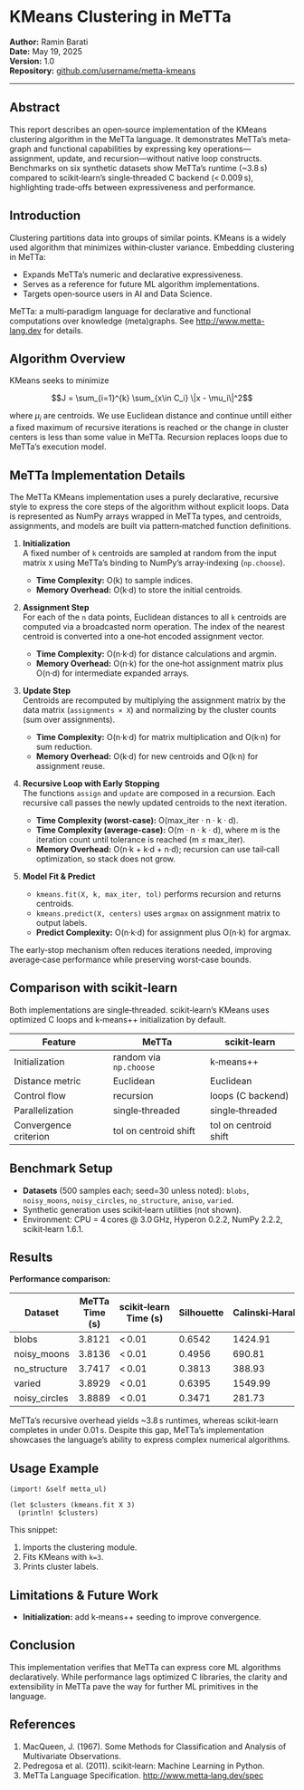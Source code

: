 # KMeans Clustering in MeTTa

**Author:** Ramin Barati  
**Date:** May 19, 2025  
**Version:** 1.0  
**Repository:** [github.com/username/metta-kmeans](https://github.com/username/metta-kmeans)

---

## Abstract
This report describes an open‑source implementation of the KMeans clustering algorithm in the MeTTa language. It demonstrates MeTTa’s meta­graph and functional capabilities by expressing key operations—assignment, update, and recursion—without native loop constructs. Benchmarks on six synthetic datasets show MeTTa’s runtime (~3.8 s) compared to scikit‑learn’s single‑threaded C backend (< 0.009 s), highlighting trade‑offs between expressiveness and performance.

## Introduction
Clustering partitions data into groups of similar points. KMeans is a widely used algorithm that minimizes within‑cluster variance. Embedding clustering in MeTTa:

- Expands MeTTa’s numeric and declarative expressiveness.  
- Serves as a reference for future ML algorithm implementations.  
- Targets open‑source users in AI and Data Science.

MeTTa: a multi‑paradigm language for declarative and functional computations over knowledge (meta)graphs. See http://www.metta-lang.dev for details.

## Algorithm Overview
KMeans seeks to minimize
```math
J = \sum_{i=1}^{k} \sum_{x\in C_i} \|x - \mu_i\|^2
```

where $\mu_i$ are centroids. We use Euclidean distance and continue untill either a fixed maximum of recursive iterations is reached or the change in cluster centers is less than some value in MeTTa. Recursion replaces loops due to MeTTa’s execution model.


## MeTTa Implementation Details

The MeTTa KMeans implementation uses a purely declarative, recursive style to express the core steps of the algorithm without explicit loops. Data is represented as NumPy arrays wrapped in MeTTa types, and centroids, assignments, and models are built via pattern‐matched function definitions.

1. **Initialization**  
   A fixed number of `k` centroids are sampled at random from the input matrix `X` using MeTTa’s binding to NumPy’s array‐indexing (`np.choose`).  
   - **Time Complexity:** O(k) to sample indices.  
   - **Memory Overhead:** O(k·d) to store the initial centroids.

2. **Assignment Step**  
   For each of the `n` data points, Euclidean distances to all `k` centroids are computed via a broadcasted norm operation. The index of the nearest centroid is converted into a one‐hot encoded assignment vector.  
   - **Time Complexity:** O(n·k·d) for distance calculations and argmin.  
   - **Memory Overhead:** O(n·k) for the one‐hot assignment matrix plus O(n·d) for intermediate expanded arrays.

3. **Update Step**  
   Centroids are recomputed by multiplying the assignment matrix by the data matrix (`assignments × X`) and normalizing by the cluster counts (sum over assignments).  
   - **Time Complexity:** O(n·k·d) for matrix multiplication and O(k·n) for sum reduction.  
   - **Memory Overhead:** O(k·d) for new centroids and O(k·n) for assignment reuse.

4. **Recursive Loop with Early Stopping**  
   The functions `assign` and `update` are composed in a recursion. Each recursive call passes the newly updated centroids to the next iteration.  
   - **Time Complexity (worst-case):** O(max_iter · n · k · d).  
   - **Time Complexity (average-case):** O(m · n · k · d), where m is the iteration count until tolerance is reached (m ≤ max_iter).  
   - **Memory Overhead:** O(n·k + k·d + n·d); recursion can use tail‑call optimization, so stack does not grow.

5. **Model Fit & Predict**  
   - `kmeans.fit(X, k, max_iter, tol)` performs recursion and returns centroids.  
   - `kmeans.predict(X, centers)` uses `argmax` on assignment matrix to output labels.  
   - **Predict Complexity:** O(n·k·d) for assignment plus O(n·k) for argmax.

The early‑stop mechanism often reduces iterations needed, improving average‑case performance while preserving worst‑case bounds.

## Comparison with scikit‑learn
Both implementations are single‑threaded. scikit‑learn’s KMeans uses optimized C loops and k‑means++ initialization by default.

| Feature               | MeTTa                  | scikit‑learn          |
|-----------------------|------------------------|-----------------------|
| Initialization        | random via `np.choose` | k‑means++             |
| Distance metric       | Euclidean              | Euclidean             |
| Control flow          | recursion              | loops (C backend)     |
| Parallelization       | single‑threaded        | single‑threaded       |
| Convergence criterion | tol on centroid shift  | tol on centroid shift |

## Benchmark Setup
- **Datasets** (500 samples each; seed=30 unless noted): `blobs`, `noisy_moons`, `noisy_circles`, `no_structure`, `aniso`, `varied`.  
- Synthetic generation uses scikit‑learn utilities (not shown).  
- Environment: CPU = 4 cores @ 3.0 GHz, Hyperon 0.2.2, NumPy 2.2.2, scikit‑learn 1.6.1.

## Results
**Performance comparison:**

| Dataset        | MeTTa Time (s) | scikit‑learn Time (s) | Silhouette | Calinski‑Harabasz | Davies‑Bouldin | ARI     | NMI    | AMI     |
| -------------- | -------------- | --------------------- | ---------- | ----------------- | -------------- | ------- | ------ | ------- |
| blobs          | 3.8121         | < 0.01                | 0.6542     | 1424.91           | 0.4793         | 0.9703  | 0.9544 | 0.9543  |
| noisy_moons    | 3.8136         | < 0.01                | 0.4956     | 690.81            | 0.8120         | 0.4834  | 0.3856 | 0.3848  |
| no_structure   | 3.7417         | < 0.01                | 0.3813     | 388.93            | 0.8689         | 0.0000  | 0.0000 | 0.0000  |
| varied         | 3.8929         | < 0.01                | 0.6395     | 1549.99           | 0.6104         | 0.7310  | 0.7345 | 0.7335  |
| noisy_circles  | 3.8889         | < 0.01                | 0.3471     | 281.73            | 1.1958         | −0.0017 | 0.0002 | −0.0013 |

MeTTa’s recursive overhead yields ~3.8 s runtimes, whereas scikit‑learn completes in under 0.01 s. Despite this gap, MeTTa’s implementation showcases the language’s ability to express complex numerical algorithms.

## Usage Example
```metta
(import! &self metta_ul)

(let $clusters (kmeans.fit X 3)
  (println! $clusters)
```
This snippet:
1. Imports the clustering module.  
2. Fits KMeans with `k=3`.  
3. Prints cluster labels.

## Limitations & Future Work
- **Initialization:** add k‑means++ seeding to improve convergence.

## Conclusion
This implementation verifies that MeTTa can express core ML algorithms declaratively. While performance lags optimized C libraries, the clarity and extensibility in MeTTa pave the way for further ML primitives in the language.

## References
1. MacQueen, J. (1967). Some Methods for Classification and Analysis of Multivariate Observations.  
2. Pedregosa et al. (2011). scikit‑learn: Machine Learning in Python.  
3. MeTTa Language Specification. http://www.metta‑lang.dev/spec

